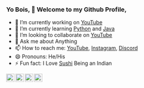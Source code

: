 ### Yo Bois, 🤘 Welcome to my Github Profile,

- 🔭 I’m currently working on [YouTube](https://www.youtube.com/)
- 🌱 I’m currently learning [Python](https://www.python.org/) and [Java](https://www.java.com/en/)
- 👯 I’m looking to collaborate on [YouTube](https://www.youtube.com/)
- 💬 Ask me about Anything
- 📫 How to reach me: [YouTube](https://www.youtube.com/channel/UC6IPfVhkqfcfBZCko6Q9mnQ?view_as=subscriber/), [Instagram](https://www.instagram.com/jonakadiptakalita_2596/?hl=en), [Discord](https://discord.gg/txVed7)
- 😄 Pronouns: He/His
- ⚡ Fun fact: I Love [Sushi](https://en.wikipedia.org/wiki/Sushi) Being an Indian

<a href="https://github.com/Jonak-Adipta-Kalita">
  <img align="left" alt="Jonak's Github" width="22px" src="https://cdn.jsdelivr.net/npm/simple-icons@v3/icons/github.svg" />
</a>

<a href="https://instagram.com/jonakadiptakalita_2596/">
  <img align="left" alt="Jonak's Instagram" width="22px" src="https://cdn.jsdelivr.net/npm/simple-icons@v3/icons/instagram.svg" />
</a>

<a href="https://discord.gg/txVed7">
  <img align="left" alt="Jonak's Discord" width="22px" src="https://cdn.jsdelivr.net/npm/simple-icons@3.7.0/icons/discord.svg" />
</a>

<a href="https://www.youtube.com/channel/UC6IPfVhkqfcfBZCko6Q9mnQ?view_as=subscriber/">
  <img align="left" alt="Jonak's YouTube" width="22px" src="https://cdn.jsdelivr.net/npm/simple-icons@v3/icons/youtube.svg" />
</a>

<!-- [![GitHub Jonak-Adipta-Kalita](https://img.shields.io/github/followers/Jonak-Adipta-Kalita?label=follow&style=social)](https://github.com/Jonak-Adipta-Kalita/)
[![YouTube Jonak-Adipta-Kalita]()]() -->

<br/>
<br/>

<!-- <div align="center">

### Show some ❤️ by starring some of the repositories!

</div> -->
